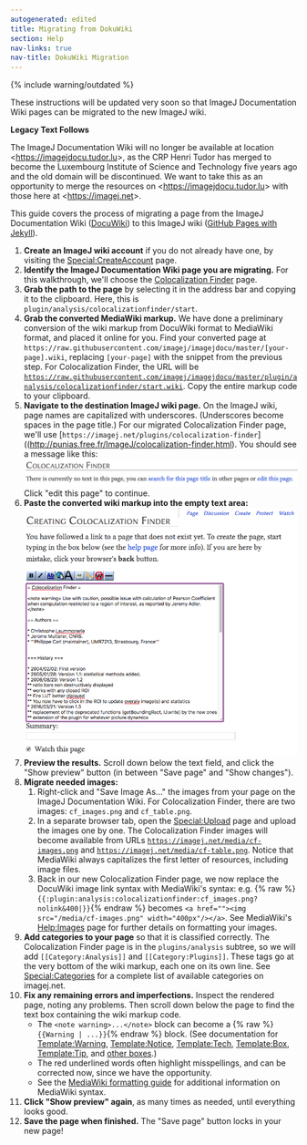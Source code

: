 ```yaml
---
autogenerated: edited
title: Migrating from DokuWiki
section: Help
nav-links: true
nav-title: DokuWiki Migration
---
```


{% include warning/outdated %}

These instructions will be updated very soon so that ImageJ Documentation Wiki pages can be migrated to the new ImageJ wiki.

**Legacy Text Follows**

The ImageJ Documentation Wiki will no longer be available at location &lt;https://imagejdocu.tudor.lu&gt;, as the CRP Henri Tudor has merged to become the Luxembourg Institute of Science and Technology five years ago and the old domain will be discontinued. We want to take this as an opportunity to merge the resources on &lt;https://imagejdocu.tudor.lu&gt; with those here at &lt;https://imagej.net&gt;.

This guide covers the process of migrating a page from the ImageJ Documentation Wiki ([DocuWiki](https://www.dokuwiki.org/dokuwiki)) to this ImageJ wiki ([GitHub Pages with Jekyll](https://docs.github.com/en/pages/setting-up-a-github-pages-site-with-jekyll/about-github-pages-and-jekyll)).

1.  <b>Create an ImageJ wiki account</b> if you do not already have one, by visiting the [Special:CreateAccount](Special_CreateAccount) page.
2.  <b>Identify the ImageJ Documentation Wiki page you are migrating.</b> For this walkthrough, we'll choose the [Colocalization Finder](https://imagejdocu.list.lu/plugin/analysis/colocalizationfinder/start) page.
3.  <b>Grab the path to the page</b> by selecting it in the address bar and copying it to the clipboard. Here, this is `plugin/analysis/colocalizationfinder/start`.
4.  <b>Grab the converted MediaWiki markup.</b> We have done a preliminary conversion of the wiki markup from DocuWiki format to MediaWiki format, and placed it online for you. Find your converted page at `https://raw.githubusercontent.com/imagej/imagejdocu/master/[your-page].wiki`, replacing `[your-page]` with the snippet from the previous step. For Colocalization Finder, the URL will be [`https://raw.githubusercontent.com/imagej/imagejdocu/master/plugin/analysis/colocalizationfinder/start.wiki`](https://raw.githubusercontent.com/imagej/imagejdocu/master/plugin/analysis/colocalizationfinder/start.wiki). Copy the entire markup code to your clipboard.
5.  <b>Navigate to the destination ImageJ wiki page.</b> On the ImageJ wiki, page names are capitalized with underscores. (Underscores become spaces in the page title.) For our migrated Colocalization Finder page, we'll use [`https://imagej.net/plugins/colocalization-finder`]((http://punias.free.fr/ImageJ/colocalization-finder.html). You should see a message like this:
    <a href=""><img src="/media/discuss/creating-a-new-page.png" width="500px"/></a>
    Click "edit this page" to continue.
6.  <b>Paste the converted wiki markup into the empty text area:</b>  
    <a href=""><img src="/media/discuss/add-wiki-markup.png" width="500px"/></a>
7.  <b>Preview the results.</b> Scroll down below the text field, and click the "Show preview" button (in between "Save page" and "Show changes").
8.  <b>Migrate needed images:</b>
    1.  Right-click and "Save Image As..." the images from your page on the ImageJ Documentation Wiki. For Colocalization Finder, there are two images: `cf_images.png` and `cf_table.png`.
    2.  In a separate browser tab, open the [Special:Upload](Special_Upload) page and upload the images one by one. The Colocalization Finder images will become available from URLs [`https://imagej.net/media/cf-images.png`](/media/cf-images.png) and [`https://imagej.net/media/cf-table.png`](/media/cf-table.png). Notice that MediaWiki always capitalizes the first letter of resources, including image files.
    3.  Back in our new Colocalization Finder page, we now replace the DocuWiki image link syntax with MediaWiki's syntax: e.g. {% raw %}`{{:plugin:analysis:colocalizationfinder:cf_images.png?nolink&400|}}`{% endraw %} becomes `<a href=""><img src="/media/cf-images.png" width="400px"/></a>`. See MediaWiki's [Help:Images](https://www.mediawiki.org/wiki/Help:Images) page for further details on formatting your images.
9.  <b>Add categories to your page</b> so that it is classified correctly. The Colocalization Finder page is in the `plugins/analysis` subtree, so we will add `[[Category:Analysis]]` and `[[Category:Plugins]]`. These tags go at the very bottom of the wiki markup, each one on its own line. See [Special:Categories](Special_Categories) for a complete list of available categories on imagej.net.
10. <b>Fix any remaining errors and imperfections.</b> Inspect the rendered page, noting any problems. Then scroll down below the page to find the text box containing the wiki markup code.
    -   The `<note warning>...</note>` block can become a {% raw %}`{{Warning | ...}}`{% endraw %} block. (See documentation for [Template:Warning](Template_Warning), [Template:Notice](Template_Notice), [Template:Tech](Template_Tech), [Template:Box](Template_Box), [Template:Tip](Template_Tip), and [other boxes](Category_Boxes).)
    -   The red underlined words often highlight misspellings, and can be corrected now, since we have the opportunity.
    -   See the [MediaWiki formatting guide](https://www.mediawiki.org/wiki/Help:Formatting) for additional information on MediaWiki syntax.
11. <b>Click "Show preview" again</b>, as many times as needed, until everything looks good.
12. <b>Save the page when finished.</b> The "Save page" button locks in your new page!
